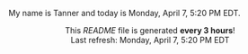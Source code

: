 My name is Tanner and today is Monday, April 7, 5:20 PM EDT.

<p align="center">This <i>README</i> file is generated <b>every 3 hours</b>!</br>Last refresh: Monday, April 7, 5:20 PM EDT<br /></p>
